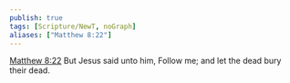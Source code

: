 ```yaml
---
publish: true
tags: [Scripture/NewT, noGraph]
aliases: ["Matthew 8:22"]
---
```

[Matthew 8:22](https://churchofjesuschrist.org/study/scriptures/nt/matt/8?lang=eng&id=p22#p22) But Jesus said unto him, Follow me; and let the dead bury their dead.
